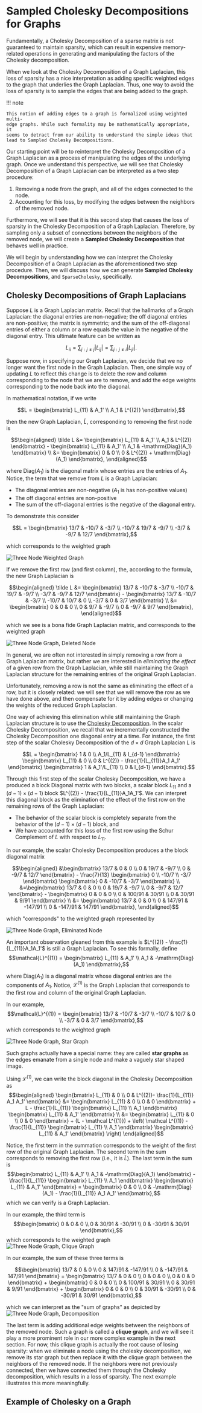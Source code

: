 # Sampled Cholesky Decompositions for Graphs

Fundamentally, a Cholesky Decomposition of a sparse matrix is not guaranteed to
maintain sparsity, which can result in expensive memory-related operations in
generating and manipulating the factors of the Cholesky decomposition.

When we look at the Cholesky Decomposition of a Graph Laplacian, this loss of
sparsity has a nice interpretation as adding specific weighted edges to the
graph that underlies the Graph Laplacian. Thus, one way to avoid the loss of
sparsity is to sample the edges that are being added to the graph.

!!! note

    This notion of adding edges to a graph is formalized using weighted multi-
    edge graphs. While such formality may be mathematically appropriate, it
    seems to detract from our ability to understand the simple ideas that
    lead to Sampled Cholesky Decompositions.

Our starting point will be to reinterpret the Cholesky Decomposition of a Graph
Laplacian as a process of manipulating the edges of the underlying graph.
Once we understand this perspective, we will see that Cholesky Decomposition of
a Graph Laplacian can be interpreted as a two step procedure:

1. Removing a node from the graph, and all of the edges connected to the node.
2. Accounting for this loss, by modifying the edges between the neighbors of the removed node.

Furthermore, we will see that it is this second step that causes the loss of
sparsity in the Cholesky Decomposition of a Graph Laplacian. Therefore, by
sampling only a subset of connections between the neighbors of the removed node,
we will create a **Sampled Cholesky Decomposition** that behaves well in
practice.

We will begin by understanding how we can interpret the Cholesky Decomposition
of a Graph Laplacian as the aforementioned two step procedure. Then, we will discuss how we can generate
**Sampled Cholesky Decompositions**, and `SparseCholesky`, specifically.

## Cholesky Decompositions of Graph Laplacians

Suppose $L$ is a Graph Laplacian matrix. Recall that the hallmarks of a Graph
Laplacian: the diagonal entries are non-negative; the off diagonal entries are
non-positive; the matrix is symmetric; and the sum of the off-diagonal entries
of either a column or a row equals the value in the negative of the diagonal
entry. This ultimate feature can be written as

$$L_{ii} = \sum_{j : j \neq j} |L_{ij}| = \sum_{j : j \neq i} |L_{ji}|.$$

Suppose now, in specifying our Graph Laplacian, we decide that we no longer
want the first node in the Graph Laplacian. Then, one simple way of
updating $L$ to reflect this change is to delete the row and column corresponding
to the node that we are to remove, and add the edge weights corresponding to the
node back into the diagonal.

In mathematical notation, if we write

$$L = \begin{bmatrix}
L_{11} & A_1' \\
A_1 & L^{(2)}
\end{bmatrix},$$

then the new Graph Laplacian, $\tilde L$, corresponding to removing the first
node is

$$\begin{aligned}
\tilde L &= \begin{bmatrix} L_{11} &  A_1' \\
A_1 & L^{(2)}
\end{bmatrix} -
\begin{bmatrix}
L_{11} & A_1' \\
A_1 & -\mathrm{Diag}(A_1)
\end{bmatrix} \\
&= \begin{bmatrix}
0 & 0 \\
0 & L^{(2)} + \mathrm{Diag}(A_1)
\end{bmatrix},
\end{aligned}$$

where $\mathrm{Diag}(A_1)$ is the diagonal matrix whose entries are the entries
of $A_{1}$. Notice, the term that we remove from $L$ is a Graph Laplacian:
- The diagonal entries are non-negative ($A_1$ is has non-positive values)
- The off diagonal entries are non-positive
- The sum of the off-diagonal entries is the negative of the diagonal entry.

To demonstrate this consider

$$L = \begin{bmatrix}
13/7 & -10/7 & -3/7 \\
-10/7 & 19/7 & -9/7 \\
-3/7 & -9/7 & 12/7
\end{bmatrix},$$

which corresponds to the weighted graph

![Three Node Weighted Graph](figures/png/weighted_graph_sc_01.png)


If we remove the first row (and first column), the, according to the formula,
the new Graph Laplacian is

$$\begin{aligned}
\tilde L &= \begin{bmatrix}
13/7 & -10/7 & -3/7 \\
-10/7 & 19/7 & -9/7 \\
-3/7 & -9/7 & 12/7
\end{bmatrix} -
\begin{bmatrix}
13/7 & -10/7 & -3/7 \\
-10/7 & 10/7 & 0  \\
-3/7 & 0 & 3/7
\end{bmatrix} \\
&= \begin{bmatrix}
0 & 0 & 0 \\
0 & 9/7 & -9/7 \\
0 & -9/7 & 9/7
\end{bmatrix},
\end{aligned}$$

which we see is a bona fide Graph Laplacian matrix, and corresponds to the
weighted graph

![Three Node Graph, Deleted Node](figures/png/weighted_graph_sc_02.png)

In general, we are often not interested in simply removing a row from a Graph
Laplacian matrix, but rather we are interested in *eliminating the effect* of a
given row from the Graph Laplacian, while still maintaining the Graph Laplacian
structure for the remaining entries of the original Graph Laplacian.

Unfortunately, removing a row is not the same as eliminating the effect of a row,
but it is closely related: we will see that we will remove the row as we have
done above, and then compensate for it by adding edges or changing the weights of
the reduced Graph Laplacian.

One way of achieving this elimination while still maintaining the Graph Laplacian
structure is to use the [Cholesky Decomposition](../cholesky/). In the
scalar Cholesky Decomposition, we recall that we incrementally constructed the
Cholesky Decomposition one diagonal entry at a time. For instance, the first step
of the scalar Cholesky Decomposition of the $d \times d$ Graph Laplacian $L$ is

$$L = \begin{bmatrix}
1 & 0 \\
A_1/L_{11} & I_{d-1}
\end{bmatrix}
\begin{bmatrix}
L_{11} & 0 \\
0 & L^{(2)} - \frac{1}{L_{11}}A_1 A_1'
\end{bmatrix}
\begin{bmatrix}
1 & A_1'/L_{11} \\
0 & I_{d-1}
\end{bmatrix}.$$

Through this first step of the scalar Cholesky Decomposition, we
have a produced a block Diagonal matrix with two blocks, a scalar block $L_{11}$
and a $(d-1) \times (d-1)$ block $L^{(2)} - \frac{1}{L_{11}}A_1A_1'$. We can
interpret this diagonal block as the elimination of the effect of the first row
on the remaining rows of the Graph Laplacian:

- The behavior of the scalar block is completely separate from the behavior of the $(d-1) \times (d-1)$ block, and
- We have accounted for this loss of the first row using the Schur Complement of $L$ with respect to $L_{11}$.

In our example, the scalar Cholesky Decomposition produces a the block diagonal
matrix

$$\begin{aligned}
&\begin{bmatrix}
13/7 & 0 & 0 \\
0 & 19/7 & -9/7 \\
0 & -9/7 & 12/7
\end{bmatrix} -
\frac{7}{13}
\begin{bmatrix}
0 \\
-10/7 \\
-3/7
\end{bmatrix}
\begin{bmatrix}
0 & -10/7 & -3/7
\end{bmatrix} \\
&=\begin{bmatrix}
13/7 & 0 & 0 \\
0 & 19/7 & -9/7 \\
0 & -9/7 & 12/7
\end{bmatrix} -
\begin{bmatrix}
0 & 0 & 0 \\
0 & 100/91 & 30/91 \\
0 & 30/91 & 9/91
\end{bmatrix} \\
&= \begin{bmatrix}
13/7 & 0 & 0 \\
0 & 147/91 & -147/91 \\
0 & -147/91 & 147/91
\end{bmatrix},
\end{aligned}$$

which "corresponds" to the weighted graph represented by

![Three Node Graph, Eliminated Node](figures/png/weighted_graph_sc_03.png)

An important observation gleaned from this example is $L^{(2)} -
\frac{1}{L_{11}}A_1A_1'$ is still a Graph Laplacian.
To see this formally, define
$$\mathcal{L}^{(1)} =
\begin{bmatrix}
L_{11} & A_1' \\
A_1 & -\mathrm{Diag}(A_1)
\end{bmatrix},$$

where $\mathrm{Diag}(A_1)$ is a diagonal matrix whose diagonal entries are the
components of $A_1$. Notice, $\mathcal{L}^{(1)}$ is the Graph Laplacian that
corresponds to the first row and column of the original Graph Laplacian.

In our example,
$$\mathcal{L}^{(1)} = \begin{bmatrix}
13/7 & -10/7 & -3/7 \\
-10/7 & 10/7 & 0 \\
-3/7 & 0 & 3/7
\end{bmatrix},$$
which corresponds to the weighted graph

![Three Node Graph, Star Graph](figures/png/weighted_graph_sc_04.png)

Such graphs actually have a special name: they are called **star graphs** as
the edges emanate from a single node and make a vaguely star shaped image.

Using $\mathcal{L}^{(1)}$, we can write the block diagonal in the Cholesky
Decomposition as
$$\begin{aligned}
\begin{bmatrix}
L_{11} & 0 \\
0 & L^{(2)}- \frac{1}{L_{11}} A_1 A_1' \end{bmatrix} &=
\begin{bmatrix}
L_{11} & 0 \\
0 & 0
\end{bmatrix} + L -
\frac{1}{L_{11}} \begin{bmatrix} L_{11} \\ A_1 \end{bmatrix}
\begin{bmatrix} L_{11} & A_1' \end{bmatrix} \\
&= \begin{bmatrix}
L_{11} & 0 \\
0 & 0
\end{bmatrix} + (L - \mathcal L^{(1)}) + \left( \mathcal L^{(1)} -
\frac{1}{L_{11}} \begin{bmatrix} L_{11} \\ A_1 \end{bmatrix}
\begin{bmatrix} L_{11} & A_1' \end{bmatrix} \right)
\end{aligned}$$

Notice, the first term in the summation corresponds to the weight of the first
row of the original Graph Laplacian. The second term in the sum corresponds to
removing the first row (i.e., it is $\tilde L$). The last term in the sum
is
$$\begin{bmatrix}
L_{11} & A_1' \\
A_1 & -\mathrm{Diag}(A_1)
\end{bmatrix} - \frac{1}{L_{11}} \begin{bmatrix} L_{11} \\ A_1 \end{bmatrix}
\begin{bmatrix} L_{11} & A_1' \end{bmatrix} = \begin{bmatrix}
0 & 0 \\
0 & -\mathrm{Diag}(A_1) - \frac{1}{L_{11}} A_1 A_1'
\end{bmatrix},$$
which we can verify is a Graph Laplacian.

In our example, the third term is
$$\begin{bmatrix}
0 & 0 & 0 \\
0 & 30/91 & -30/91 \\
0 & -30/91 & 30/91
\end{bmatrix},$$
which corresponds to the weighted graph
![Three Node Graph, Clique Graph](figures/png/weighted_graph_sc_05.png)

In our example, the sum of these three terms is

$$\begin{bmatrix}
13/7 & 0 & 0 \\
0 & 147/91 & -147/91 \\
0 & -147/91 & 147/91
\end{bmatrix} = \begin{bmatrix}
13/7 & 0 & 0 \\
0 & 0 & 0 \\
0 & 0 & 0
\end{bmatrix} + \begin{bmatrix}
0 & 0 & 0 \\
0 & 100/91 & 30/91 \\
0 & 30/91 & 9/91
\end{bmatrix}  + \begin{bmatrix}
0 & 0 & 0 \\
0 & 30/91 & -30/91 \\
0 & -30/91 & 30/91
\end{bmatrix},$$

which we can interpret as the "sum of graphs" as depicted by
![Three Node Graph, Decomposition](figures/png/weighted_graph_sc_06.png)

The last term is adding additional edge weights between the neighbors of the
removed node. Such
a graph is called a **clique graph**, and we will see it play a more prominent
role in our more complex example in the next section. For now, this clique graph
is actually the root cause of losing sparsity: when we eliminate a node using
the cholesky decomposition, we remove its star graph but then replace it with
the clique graph between the neighbors of the removed node. If the neighbors
were not previously connected, then we have connected them through the Cholesky
decomposition, which results in a loss of sparsity. The next example illustrates
this more meaningfully.

## Example of Cholesky on a Graph
